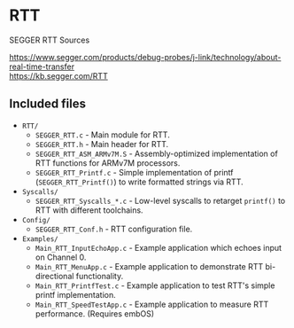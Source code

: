 RTT
===

SEGGER RTT Sources

https://www.segger.com/products/debug-probes/j-link/technology/about-real-time-transfer  
https://kb.segger.com/RTT

## Included files

  * `RTT/`
    * `SEGGER_RTT.c`               - Main module for RTT.
    * `SEGGER_RTT.h`               - Main header for RTT.
    * `SEGGER_RTT_ASM_ARMv7M.S`    - Assembly-optimized implementation of RTT functions for ARMv7M processors.
    * `SEGGER_RTT_Printf.c`        - Simple implementation of printf (`SEGGER_RTT_Printf()`) to write formatted strings via RTT.
  * `Syscalls/`
    * `SEGGER_RTT_Syscalls_*.c`    - Low-level syscalls to retarget `printf()` to RTT with different toolchains.
  * `Config/`
    * `SEGGER_RTT_Conf.h`          - RTT configuration file.
  * `Examples/`
    * `Main_RTT_InputEchoApp.c`    - Example application which echoes input on Channel 0.
    * `Main_RTT_MenuApp.c`         - Example application to demonstrate RTT bi-directional functionality.
    * `Main_RTT_PrintfTest.c`      - Example application to test RTT's simple printf implementation.
    * `Main_RTT_SpeedTestApp.c`    - Example application to measure RTT performance. (Requires embOS)
